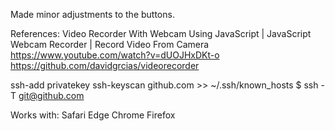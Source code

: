 Made minor adjustments to the buttons.

References:
Video Recorder With Webcam Using JavaScript | JavaScript Webcam Recorder | Record Video From Camera
https://www.youtube.com/watch?v=dUOJHxDKt-o
https://github.com/davidgrcias/videorecorder


ssh-add privatekey
ssh-keyscan github.com >> ~/.ssh/known_hosts
$ ssh -T git@github.com

Works with:
Safari
Edge
Chrome
Firefox
